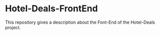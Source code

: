 # Hotel-Deals-FrontEnd
This repository gives a description about the Font-End of the Hotel-Deals project.
